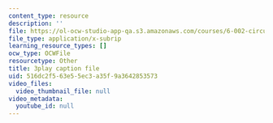 ```yaml
---
content_type: resource
description: ''
file: https://ol-ocw-studio-app-qa.s3.amazonaws.com/courses/6-002-circuits-and-electronics-spring-2007/516dc2f563e55ec3a35f9a3642853573_AfQxyVuLeCs.vtt
file_type: application/x-subrip
learning_resource_types: []
ocw_type: OCWFile
resourcetype: Other
title: 3play caption file
uid: 516dc2f5-63e5-5ec3-a35f-9a3642853573
video_files:
  video_thumbnail_file: null
video_metadata:
  youtube_id: null
---
```

